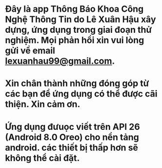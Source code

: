 # Đây là app Thông Báo Khoa Công Nghệ Thông Tin do Lê Xuân Hậu xây dựng, ứng dụng trong giai đoạn thử nghiệm. Mọi phản hồi xin vui lòng gửi về email lexuanhau99@gmail.com.
# Xin chân thành những đóng góp từ các bạn để ứng dụng có thể được cãi thiện. Xin cảm ơn.
# Ứng dụng đưuọc viết trên API 26 (Android 8.0 Oreo) cho nền tảng android. các thiết bị thấp hơn sẽ không thể cài đặt.
